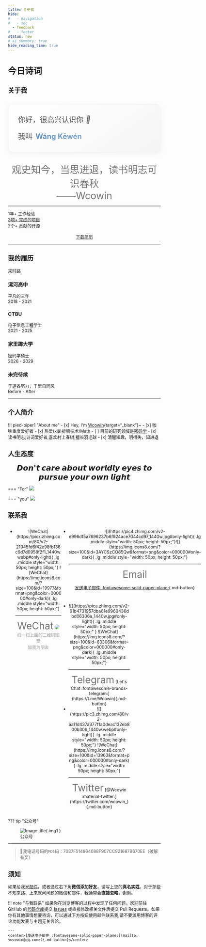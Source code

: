 ```yaml
---
title: 关于我
hide:
#   - navigation
#   - toc
  - feedback
#   - footer
status: new
# ai_summary: true
hide_reading_time: true
---
```


<script src="https://sdk.jinrishici.com/v2/browser/jinrishici.js" charset="utf-8"></script>

# <span id="jinrishici-sentence">今日诗词</span>

## 关于我

<div class="intro-container">
  <div class="intro-text">
    <span class="greeting">你好，很高兴认识你 <span class="wave">👋</span></span>
    <span class="name">我叫 <span class="highlight">Wáng Kēwén</span></span>
  </div>
</div>

<style>
.intro-container {
  background: linear-gradient(145deg, rgba(255,255,255,0.8) 0%, rgba(240,240,240,0.6) 100%);
  border-radius: 16px;
  padding: 2rem;
  margin: 2rem 0;
  box-shadow: 0 4px 20px rgba(0,0,0,0.05);
  border: 1px solid rgba(200,200,200,0.2);
  transition: all 0.3s ease;
}

.intro-container:hover {
  transform: translateY(-5px);
  box-shadow: 0 8px 25px rgba(0,0,0,0.1);
}

.intro-text {
  display: flex;
  flex-direction: column;
  gap: 1rem;
}

.greeting, .name {
  display: block;
  font-size: 1.5rem;
  line-height: 1.6;
  color: #555;
  /* font-family: 'LXGW WenKai', sans-serif; */
}

.highlight {
  background: linear-gradient(120deg, #608DBD 0%, #7BA7D7 100%);
  background-clip: text;
  -webkit-background-clip: text;
  color: transparent;
  font-weight: bold;
  padding: 0 0.2rem;
  position: relative;
}

.wave {
  display: inline-block;
  animation: wave 1.5s infinite;
  transform-origin: 70% 70%;
}

@keyframes wave {
  0% { transform: rotate(0deg); }
  10% { transform: rotate(14deg); }
  20% { transform: rotate(-8deg); }
  30% { transform: rotate(14deg); }
  40% { transform: rotate(-4deg); }
  50% { transform: rotate(10deg); }
  60% { transform: rotate(0deg); }
  100% { transform: rotate(0deg); }
}

/* 深色模式适配 */
[data-md-color-scheme="slate"] .intro-container {
  background: linear-gradient(145deg, rgba(31,33,40) 0%, rgba(31,33,40) 100%);
  border: 1px solid rgba(80,80,80,0.2);
}

[data-md-color-scheme="slate"] .greeting, 
[data-md-color-scheme="slate"] .name {
  color: #e0e0e0;
}

[data-md-color-scheme="slate"] .highlight {
  background: linear-gradient(120deg, #7BA7D7 0%, #A8C5E5 100%);
  background-clip: text;
  -webkit-background-clip: text;
}

/* 移动端适配 */
@media (max-width: 768px) {
  .intro-container {
    padding: 1.5rem;
    margin: 1.5rem 0;
  }
  
  .greeting, .name {
    font-size: 1.3rem;
  }
}
</style>

<!-- <div class="flip-container">
<div class="image-container">
    <img src="https://pic4.zhimg.com/v2-a0456a5f527c1923f096759f2926012f_1440w.jpg" alt="Back Image">
    <img src="https://picx.zhimg.com/v2-fb22186d2490043435a72876950492f5_1440w.jpg" alt="Front Image">
</div>
</div>
<style>
    .flip-container {
    position: relative;
    width: 280px;
    height: 280px;
    margin: 10px auto;
    display: flex;
    align-items: flex-start;
    /* 对齐顶部 */
    justify-content: flex-end;
    /* 将文字放置右上角 */
    }
    .image-container {
        position: relative;
        position: relative;
        width: 280px;
        height: 280px;
    }
    .image-container img {
        position: absolute;
        top: 0;
        left: 0;
        width: 100%;
        height: 100%;
        object-fit: cover;    /* 图片填满容器 */
        border-radius: 50%;
        border: 4px solid #ffffff; /* 白色边框 */
        box-shadow: 0 8px 24px rgba(14, 30, 37, 0.15); /* 阴影 */
        backface-visibility: hidden; /* 隐藏背面 */
        transition: transform 0.6s ease-in-out; /* 仅对transform过渡 */
    }
    .image-container img:first-child {
        z-index: 1;
        backface-visibility: hidden;
    }
    .image-container img:last-child {
        z-index: 0;
        transform: rotateY(180deg);
        backface-visibility: hidden;
    }
    .image-container:hover img:first-child {
        transform: rotateY(180deg);
        z-index: 2;
    }
    .image-container:hover img:last-child {
        transform: rotateY(0deg);
        z-index: 3;
    }
</style> -->


<center><font size=6 color= #757575>
观史知今，当思进退，读书明志可识春秋  
<br>
——Wcowin </font></center>

<!-- <center>
  <img src="https://picx.zhimg.com/v2-fb22186d2490043435a72876950492f5_1440w.jpg" 
       style="width: 270px; border-radius: 50%; display: block; margin: 0 auto;">
</center> -->



<!-- <center>
  <img src="https://picx.zhimg.com/v2-fb22186d2490043435a72876950492f5_1440w.jpg" 
       style="width: 270px; border-radius: 50%; display: block; margin: 0 auto;">
</center> -->


<!-- <center>  

![](https://picx.zhimg.com/v2-fb22186d2490043435a72876950492f5_1440w.jpg#only-light){style="width: 270px; border-radius: 50%;"}  

![](https://pic4.zhimg.com/v2-a0456a5f527c1923f096759f2926012f_1440w.jpg#only-dark){style="width: 270px; border-radius: 50%;"}

</center> -->

  <!-- <p style="text-align: center; font-size: 35px; "><strong>A college student in Chongqing</strong></p>  -->

<!-- <center><font size=6rem color= #757575>
观史知今，当思进退，读书明志，可识春秋 
     
  ——Wcowin </font></center>   -->

---

<div class="about__info">
    <div>
        <span class="about__info-title">1年+</span>
        <span class="about__info-name">工作经验</span>
    </div>
    <div>
        <a href="https://github.com/Wcowin" target="_blank">
            <span class="about__info-title">3项+</span>
            <span class="about__info-name">完成的项目</span>
        </a>
    </div>
    <div>
        <span class="about__info-title">2个+</span>
        <span class="about__info-name">贡献的开源</span>
    </div>
</div>
<br>
<center>
<a href="/assets/个人简历.pdf" target="_blank" class="md-button">下载简历</a>
</center>


<!-- [下载简历 :fontawesome-solid-download:](个人简历2.pdf){.md-button target="_blank"} -->



<!-- <div class="card2 file-block" markdown="1">
<div class="file-icon"><img src="https://pic4.zhimg.com/80/v2-98f918276ecbc6d549fa6a5d1238e713_1440w.webp" style="height: 3em;"></div>
<div class="file-body">
<div class="file-title">个人简历</div>
<div class="file-meta">2025-02-14</div>
</div>
<a class="down-button" target="_blank" href="../个人简历.pdf" markdown="1">:fontawesome-solid-download: 下载</a>
</div> -->

---
## 我的履历

<script src="https://code.iconify.design/iconify-icon/1.0.7/iconify-icon.min.js"></script>
<!-- <link rel="stylesheet" href="sty/portfolio.css"> -->
<link rel="stylesheet" href="https://cdn.jsdelivr.net/gh/Wcowin/Wcowin.github.io@main/docs/about/sty/portfolio.css">
<div class="qualification__tabs">
    <div class="qualification__button qualification__active" data-target='#education'>
        <iconify-icon icon="fluent:hat-graduation-12-regular" class="qualification__icon"></iconify-icon>
        来时路
    </div>
</div>
<div class="qualification__data">
    <div>
        <h3 class="qualification__title">漯河高中</h3>
        <span class="qualification__subtitle">平凡的三年</span>
        <div class="qualification__calendar">
            <iconify-icon icon="tabler:calendar" aria-hidden="true"></iconify-icon>
            <span>2018 - 2021</span>
        </div>
    </div>
    <div>
        <span class="qualification__rounder"></span>
        <span class="qualification__line"></span>
    </div>
</div>
<div class="qualification__data">
    <div></div>
    <div>
        <span class="qualification__rounder"></span>
        <span class="qualification__line"></span>
    </div>
    <div>
        <h3 class="qualification__title">CTBU</h3>
        <span class="qualification__subtitle">电子信息工程学士</span>
        <div class="qualification__calendar">
            <iconify-icon icon="tabler:calendar" aria-hidden="true"></iconify-icon>
            <span>2021 - 2025</span>
        </div>
    </div>
</div>
<div class="qualification__data">
    <div>
        <h3 class="qualification__title">家里蹲大学</h3>
        <span class="qualification__subtitle">密码学硕士</span>
        <div class="qualification__calendar">
            <iconify-icon icon="tabler:calendar" aria-hidden="true"></iconify-icon>
            <span>2026 - 2029</span>
        </div>
    </div>
    <div>
        <span class="qualification__rounder"></span>
        <span class="qualification__line"></span>
    </div>
</div>
<div class="qualification__data">
    <div></div>
    <div>
        <span class="qualification__rounder"></span>
        <span class="qualification__line"></span>
    </div>
    <div>
        <h3 class="qualification__title">未完待续</h3>
        <span class="qualification__subtitle">于道各努力，千里自同风</span>
        <div class="qualification__calendar">
            <iconify-icon icon="tabler:calendar" aria-hidden="true"></iconify-icon>
            <span>Before - After</span>
        </div>
    </div>
</div>

<HR style="FILTER: progid:DXImageTransform.Microsoft.Shadow(color:#608DBD,direction:145,strength:15)" width="100%" color=#608DBD SIZE=1>



## 个人简介

!!! pied-piper1 "About me"
    - [x] Hey, I'm [Wcowin](https://wcowin.work/VitePress/){target=“_blank”}~
    - [x] 咖啡重度爱好者 
    - [x] 热爱(xiā)折腾技术/Math
    - [ ] 目前的研究领域是[密码学](../blog/Cryptography/index.md)
    - [x] 读书明志;诗词爱好者;喜欢村上春树;擅长羽毛球
    - [x] 清醒知趣，明得失，知进退 

## 人生态度

<p style="text-align: center; font-size: 25px; margin: 0px;"><strong>𝘿𝙤𝙣'𝙩 𝙘𝙖𝙧𝙚 𝙖𝙗𝙤𝙪𝙩 𝙬𝙤𝙧𝙡𝙙𝙡𝙮 𝙚𝙮𝙚𝙨 𝙩𝙤 𝙥𝙪𝙧𝙨𝙪𝙚 𝙮𝙤𝙪𝙧 𝙤𝙬𝙣 𝙡𝙞𝙜𝙝𝙩</strong></p>


=== "For"
    <img class="img1" src="https://pic1.zhimg.com/80/v2-8030915c744322fb1e3a6ec0b8fed24c_1440w.webp">

=== "you"
    <img class="img1" src="https://pic2.zhimg.com/80/v2-6cf497fc08da090bd53e4a5dc962d9d9_1440w.webp">

## 联系我

<head>
  <style>
    @media (min-width: 768px) {
      .mobile-only {
        display: none;
      }
    }
  </style>
</head>
<body>
  <a href="https://pic3.zhimg.com/80/v2-5ef3dde831c9d0a41fe35fabb0cb8784_1440w.webp" target="_blank" class="mobile-only">
   <center>
    <img class="img1" src="https://pic3.zhimg.com/80/v2-5ef3dde831c9d0a41fe35fabb0cb8784_1440w.webp" style="width: 450px; height: auto;">
      <div style="color:orange; 
      color: #999;
      padding: 2px;">我的Wechat</div>
    </center>  
  </a>  

  <a href="https://t.me/wecowin" target="_blank" class="mobile-only">
   <center>
    <img class="img1" src="https://pica.zhimg.com/80/v2-d5876bc0c8c756ecbba8ff410ed29c14_1440w.webp" style="width: 450px; height: auto;">
      <div style="color:orange; 
      color: #999;
      padding: 2px;">我的TG</div>
    </center>  
  </a>
</body>

<style>
@media (max-width: 768px) { /* 移动端隐藏 */
  .desktop-only {
    display: none !important;
  }
}
</style>

<div class="grid desktop-only" style="display: grid;grid-template-columns: 35% 65%" markdown>
<div class="grid cards" markdown>

-   <center>![WeChat](https://picx.zhimg.com/80/v2-21045fd6f42e98fb136c6d7d0958f2f1_1440w.webp#only-light){ .lg .middle style="width: 50px; height: 50px;"} ![WeChat](https://img.icons8.com/?size=100&id=19977&format=png&color=000000#only-dark){ .lg .middle style="width: 50px; height: 50px;"}</center>

    ---    
      
    <center><font  color= #757575 size=6>WeChat</font>  
    <img src="https://picx.zhimg.com/80/v2-540df18f16032fbe114dd960da21b467_1440w.webp" style="width: auto; height: auto; border-radius: 25px;">
    <font color= #999 >扫一扫上面的二维码图案<br>
    加我为朋友</font></center>

</div>

<div class="grid cards" style="display: grid; grid-template-columns: 1fr;" markdown>



-   <center>![](https://pic4.zhimg.com/v2-e996df5a7696237b6f924ace7044cd97_1440w.jpg#only-light){ .lg .middle style="width: 50px; height: 50px;"}![](https://img.icons8.com/?size=100&id=3AYCSzCO85Qw&format=png&color=000000#only-dark){ .lg .middle style="width: 50px; height: 50px;"} </center>

    ---

    <center><font  color= #757575 size=6>Email</font>

    [发送电子邮件 :fontawesome-solid-paper-plane:](mailto:<wcowin@qq.com>){.md-button}</center>

<div class="grid cards" style="display:grid; grid-template-columns: 49% 49% !important;" markdown>


-   <center>![](https://pica.zhimg.com/v2-61b4731957dba61e9960436dbd06306a_1440w.jpg#only-light){ .lg .middle style="width: 50px; height: 50px;" } ![WeChat](https://img.icons8.com/?size=100&id=63306&format=png&color=000000#only-dark){ .lg .middle style="width: 50px; height: 50px;"}</center>

    ---

    <center><font  color= #757575 size=6>Telegram</font>
    [Let's Chat :fontawesome-brands-telegram:](https://t.me/Wcowin){.md-button} </center>

-   <center>![](https://pic3.zhimg.com/80/v2-aa11d437a377f1a0deac132eb800b306_1440w.webp#only-light){ .lg .middle style="width: 50px; height: 50px;"} ![WeChat](https://img.icons8.com/?size=100&id=13963&format=png&color=000000#only-dark){ .lg .middle style="width: 50px; height: 50px;"}</center>

    ---    
      
    <center><font  color= #757575 size=6>Twitter</font>  
    [@Wcowin :material-twitter:](https://twitter.com/wcowin_){.md-button}</center>

</div>
</div>
</div>


<!-- ## 联系我

=== "微信"
    <center>
    <img src="https://picx.zhimg.com/80/v2-540df18f16032fbe114dd960da21b467_1440w.webp" style="width: 300px; height: auto;">
    <br>
    扫一扫上面的二维码图案，加我为朋友
    </center>

=== "邮箱"
    <center>
    <a href="mailto:wangkewen821@gmail.com" class="md-button">
        :fontawesome-solid-paper-plane: 发送电子邮件
    </a>
    </center>

=== "社交"
    <center>
    <a href="https://t.me/Wcowin" class="md-button">
        :fontawesome-brands-telegram: Telegram
    </a>
    &nbsp;&nbsp;
    <a href="https://twitter.com/wcowin_" class="md-button">
        :fontawesome-brands-twitter: Twitter
    </a>
    </center> -->


??? tip "公众号"
    <figure markdown >
    ![Image title](https://s1.imagehub.cc/images/2025/01/04/ac7fda1814bb1e18714f9dd9f5d87636.png){.img1 }
    <figcaption>公众号</figcaption>
    </figure>

---  

> 💬我电话号码的`MD5`码：7037F514864088F907CC921687B670EE（破解有奖） 


## 须知  

如果给我发[邮件](mailto:<wangkewen821@gmail.com>)，或者通过右下角**微信添加好友**，请写上您的**真名实姓**。对于那些不知来路、上来就问问题的微信和邮件，我通常会**直接忽略**，谢谢。 


!!! note "与我联系"
    如果你在浏览博客的过程中发现了任何问题，欢迎前往 GitHub 的[代码仓库](https://github.com/Wcowin/Wcowin.github.io)提交 [Issues](https://github.com/Wcowin/Wcowin.github.io/issues) 或直接修改相关文件后提交 Pull Requests。如果你有其他事情想要咨询，可以通过下方按钮使用邮件联系我,请不要滥用博客的评论功能发表与主题无关言论。

    ---  
    <center>[发送电子邮件 :fontawesome-solid-paper-plane:](mailto:<wcowin@qq.com>){.md-button}</center>



<!-- 我的电话号码`SHA256`码：DEF633030D31F7ABE6213EE5B5EFDF0E4ADDFDA121695325660D82F15ED22946 -->


<!-- <chat-bot platform_id="d19a99ed-b684-4d64-8c70-7663d974af17" user_id="325b3ae2-0317-4c5f-9f9b-c4ce0e51e36b" chatbot_id="8eedef48-41ef-4f78-97d9-71e8197a452d"><a href="https://www.chatsimple.ai/?utm_source=widget&utm_medium=referral">[chatbot]</a></chat-bot><script src="https://cdn.chatsimple.ai/chat-bot-loader.js" defer></script> -->

<!-- <script src="//code.tidio.co/6jmawe9m5wy4ahvlhub2riyrnujz7xxi.js" async></script> -->
